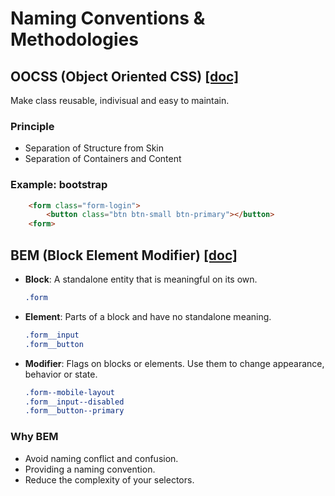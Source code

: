 # Naming Conventions & Methodologies

## OOCSS (Object Oriented CSS) [[doc]](https://github.com/stubbornella/oocss/wiki)

Make class reusable, indivisual and easy to maintain.

### Principle

- Separation of Structure from Skin
- Separation of Containers and Content

### Example: bootstrap

```html
    <form class="form-login">
        <button class="btn btn-small btn-primary"></button>
    <form>
```

## BEM (Block Element Modifier) [[doc]](http://getbem.com/naming/)

- **Block**: A standalone entity that is meaningful on its own.

    ```css
    .form
    ```

- **Element**: Parts of a block and have no standalone meaning.

    ```css
    .form__input
    .form__button
    ```

- **Modifier**: Flags on blocks or elements. Use them to change appearance, behavior or state.

    ```css
    .form--mobile-layout
    .form__input--disabled
    .form__button--primary
    ```

### Why BEM

- Avoid naming conflict and confusion.
- Providing a naming convention.
- Reduce the complexity of your selectors.
